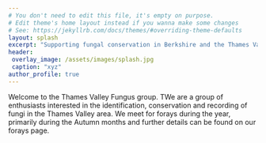 ```yaml
---
# You don't need to edit this file, it's empty on purpose.
# Edit theme's home layout instead if you wanna make some changes
# See: https://jekyllrb.com/docs/themes/#overriding-theme-defaults
layout: splash
excerpt: "Supporting fungal conservation in Berkshire and the Thames Valley"
header:
 overlay_image: /assets/images/splash.jpg
 caption: "xyz"
author_profile: true
---
```

Welcome to the Thames Valley Fungus group. TWe are a group of enthusiasts interested in the identification, conservation and recording of fungi in the Thames Valley area. We meet for forays during the year, primarily during the Autumn months and further details can be found on our forays page. 
